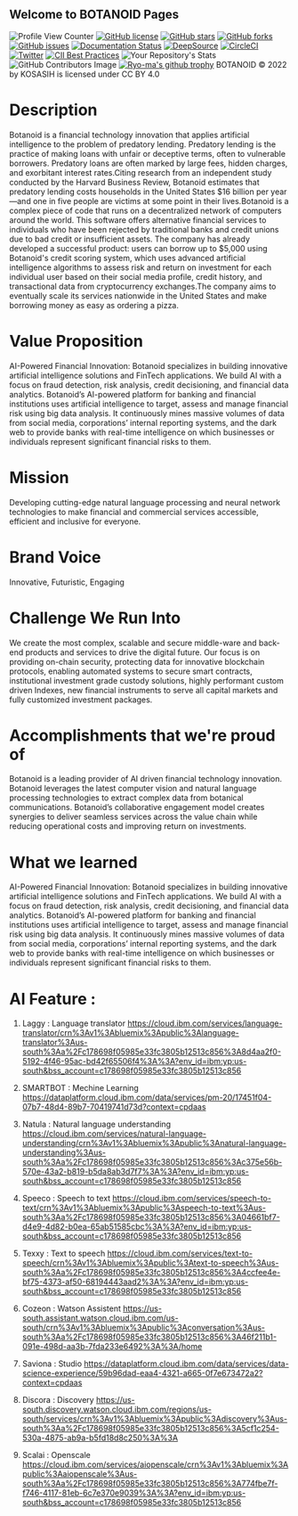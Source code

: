 ## Welcome to BOTANOID Pages

![Profile View Counter](https://komarev.com/ghpvc/?username=KOSASIH)
[![GitHub license](https://img.shields.io/github/license/KOSASIH/BOTANOID)](https://github.com/KOSASIH/BOTANOID/blob/main/LICENSE)
[![GitHub stars](https://img.shields.io/github/stars/KOSASIH/BOTANOID)](https://github.com/KOSASIH/BOTANOID/stargazers)
[![GitHub forks](https://img.shields.io/github/forks/KOSASIH/BOTANOID)](https://github.com/KOSASIH/BOTANOID/network)
[![GitHub issues](https://img.shields.io/github/issues/KOSASIH/BOTANOID)](https://github.com/KOSASIH/BOTANOID/issues)
[![Documentation Status](https://readthedocs.org/projects/botanoid/badge/?version=latest)](https://botanoid.readthedocs.io/en/latest/?badge=latest)
[![DeepSource](https://deepsource.io/gh/KOSASIH/BOTANOID.svg/?label=active+issues&show_trend=true&token=lL-xU93bCng-fKcvoHnDLk3U)](https://deepsource.io/gh/KOSASIH/BOTANOID/?ref=repository-badge)
[![CircleCI](https://circleci.com/gh/KOSASIH/BOTANOID/tree/main.svg?style=svg)](https://circleci.com/gh/KOSASIH/BOTANOID/tree/main)
[![Twitter](https://img.shields.io/twitter/url?style=social&url=https%3A%2F%2Fmobile.twitter.com%2FKosasihg88G)](https://twitter.com/intent/tweet?text=Wow:&url=https%3A%2F%2Fgithub.com%2FKOSASIH%2FBOTANOID)
[![CII Best Practices](https://bestpractices.coreinfrastructure.org/projects/5520/badge)](https://bestpractices.coreinfrastructure.org/projects/5520)
![Your Repository's Stats](https://github-readme-stats.vercel.app/api?username=KOSASIH&show_icons=true)
![GitHub Contributors Image](https://contrib.rocks/image?repo=KOSASIH/Metazone)
[![Ryo-ma's github trophy](https://github-profile-trophy.vercel.app/?username=KOSASIH&row=1)](https://github.com/KOSASIH/github-profile-trophy)
BOTANOID © 2022 by KOSASIH is licensed under CC BY 4.0

# Description

Botanoid is a financial technology innovation that applies artificial intelligence to the problem of predatory lending. Predatory lending is the practice of making loans with unfair or deceptive terms, often to vulnerable borrowers. Predatory loans are often marked by large fees, hidden charges, and exorbitant interest rates.Citing research from an independent study conducted by the Harvard Business Review, Botanoid estimates that predatory lending costs households in the United States $16 billion per year—and one in five people are victims at some point in their lives.Botanoid is a complex piece of code that runs on a decentralized network of computers around the world. This software offers alternative financial services to individuals who have been rejected by traditional banks and credit unions due to bad credit or insufficient assets. The company has already developed a successful product: users can borrow up to $5,000 using Botanoid's credit scoring system, which uses advanced artificial intelligence algorithms to assess risk and return on investment for each individual user based on their social media profile, credit history, and transactional data from cryptocurrency exchanges.The company aims to eventually scale its services nationwide in the United States and make borrowing money as easy as ordering a pizza.

# Value Proposition

AI-Powered Financial Innovation: Botanoid specializes in building innovative artificial intelligence solutions and FinTech applications. We build AI with a focus on fraud detection, risk analysis, credit decisioning, and financial data analytics. Botanoid’s AI-powered platform for banking and financial institutions uses artificial intelligence to target, assess and manage financial risk using big data analysis. It continuously mines massive volumes of data from social media, corporations’ internal reporting systems, and the dark web to provide banks with real-time intelligence on which businesses or individuals represent significant financial risks to them.

# Mission

Developing cutting-edge natural language processing and neural network technologies to make financial and commercial services accessible, efficient and inclusive for everyone.

# Brand Voice

Innovative, Futuristic, Engaging

# Challenge We Run Into

We create the most complex, scalable and secure middle-ware and back-end products and services to drive the digital future. Our focus is on providing on-chain security, protecting data for innovative blockchain protocols, enabling automated systems to secure smart contracts, institutional investment grade custody solutions, highly performant custom driven Indexes, new financial instruments to serve all capital markets and fully customized investment packages.

# Accomplishments that we're proud of

Botanoid is a leading provider of AI driven financial technology innovation. Botanoid leverages the latest computer vision and natural language processing technologies to extract complex data from botanical communications. Botanoid’s collaborative engagement model creates synergies to deliver seamless services across the value chain while reducing operational costs and improving return on investments.

# What we learned

AI-Powered Financial Innovation: Botanoid specializes in building innovative artificial intelligence solutions and FinTech applications. We build AI with a focus on fraud detection, risk analysis, credit decisioning, and financial data analytics. Botanoid’s AI-powered platform for banking and financial institutions uses artificial intelligence to target, assess and manage financial risk using big data analysis. It continuously mines massive volumes of data from social media, corporations’ internal reporting systems, and the dark web to provide banks with real-time intelligence on which businesses or individuals represent significant financial risks to them.

# AI Feature :

1. Laggy : Language translator https://cloud.ibm.com/services/language-translator/crn%3Av1%3Abluemix%3Apublic%3Alanguage-translator%3Aus-south%3Aa%2Fc178698f05985e33fc3805b12513c856%3A8d4aa2f0-5192-4f46-95ac-bd42f65506f4%3A%3A?env_id=ibm:yp:us-south&bss_account=c178698f05985e33fc3805b12513c856

2. SMARTBOT : Mechine Learning https://dataplatform.cloud.ibm.com/data/services/pm-20/17451f04-07b7-48d4-89b7-70419741d73d?context=cpdaas

3. Natula : Natural language understanding https://cloud.ibm.com/services/natural-language-understanding/crn%3Av1%3Abluemix%3Apublic%3Anatural-language-understanding%3Aus-south%3Aa%2Fc178698f05985e33fc3805b12513c856%3Ac375e56b-570e-43a2-b819-b5da8ab3d7f7%3A%3A?env_id=ibm:yp:us-south&bss_account=c178698f05985e33fc3805b12513c856

4. Speeco : Speech to text https://cloud.ibm.com/services/speech-to-text/crn%3Av1%3Abluemix%3Apublic%3Aspeech-to-text%3Aus-south%3Aa%2Fc178698f05985e33fc3805b12513c856%3A04661bf7-d4e9-4d82-b0ea-65ab51585cbc%3A%3A?env_id=ibm:yp:us-south&bss_account=c178698f05985e33fc3805b12513c856

5. Texxy : Text to speech https://cloud.ibm.com/services/text-to-speech/crn%3Av1%3Abluemix%3Apublic%3Atext-to-speech%3Aus-south%3Aa%2Fc178698f05985e33fc3805b12513c856%3A4ccfee4e-bf75-4373-af50-68194443aad2%3A%3A?env_id=ibm:yp:us-south&bss_account=c178698f05985e33fc3805b12513c856

6. Cozeon : Watson Assistent https://us-south.assistant.watson.cloud.ibm.com/us-south/crn%3Av1%3Abluemix%3Apublic%3Aconversation%3Aus-south%3Aa%2Fc178698f05985e33fc3805b12513c856%3A46f211b1-091e-498d-aa3b-7fda233e6492%3A%3A/home

7. Saviona : Studio https://dataplatform.cloud.ibm.com/data/services/data-science-experience/59b96dad-eaa4-4321-a665-0f7e673472a2?context=cpdaas

8. Discora : Discovery https://us-south.discovery.watson.cloud.ibm.com/regions/us-south/services/crn%3Av1%3Abluemix%3Apublic%3Adiscovery%3Aus-south%3Aa%2Fc178698f05985e33fc3805b12513c856%3A5cf1c254-530a-4875-ab9a-b5fd18d8c250%3A%3A

9. Scalai : Openscale https://cloud.ibm.com/services/aiopenscale/crn%3Av1%3Abluemix%3Apublic%3Aaiopenscale%3Aus-south%3Aa%2Fc178698f05985e33fc3805b12513c856%3A774fbe7f-f746-4117-81eb-6c7e370e9039%3A%3A?env_id=ibm:yp:us-south&bss_account=c178698f05985e33fc3805b12513c856
